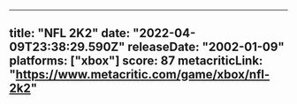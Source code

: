 
---
title: "NFL 2K2"
date: "2022-04-09T23:38:29.590Z"
releaseDate: "2002-01-09"
platforms: ["xbox"]
score: 87
metacriticLink: "https://www.metacritic.com/game/xbox/nfl-2k2"
---
